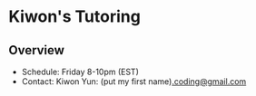 # Kiwon's Tutoring
## Overview
* Schedule: Friday 8-10pm (EST)
* Contact: Kiwon Yun: (put my first name).coding@gmail.com
